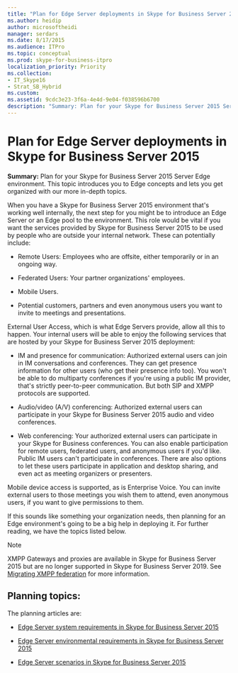 ```yaml
---
title: "Plan for Edge Server deployments in Skype for Business Server 2015"
ms.author: heidip
author: microsoftheidi
manager: serdars
ms.date: 8/17/2015
ms.audience: ITPro
ms.topic: conceptual
ms.prod: skype-for-business-itpro
localization_priority: Priority
ms.collection: 
- IT_Skype16
- Strat_SB_Hybrid
ms.custom:
ms.assetid: 9cdc3e23-3f6a-4e4d-9e04-f038596b6700
description: "Summary: Plan for your Skype for Business Server 2015 Server Edge environment. This topic introduces you to Edge concepts and lets you get organized with our more in-depth topics."
---
```


# Plan for Edge Server deployments in Skype for Business Server 2015
 
**Summary:** Plan for your Skype for Business Server 2015 Server Edge environment. This topic introduces you to Edge concepts and lets you get organized with our more in-depth topics.
  
When you have a Skype for Business Server 2015 environment that's working well internally, the next step for you might be to introduce an Edge Server or an Edge pool to the environment. This role would be vital if you want the services provided by Skype for Business Server 2015 to be used by people who are outside your internal network. These can potentially include:
  
- Remote Users: Employees who are offsite, either temporarily or in an ongoing way.
    
- Federated Users: Your partner organizations' employees.
    
- Mobile Users.
    
- Potential customers, partners and even anonymous users you want to invite to meetings and presentations.
    
External User Access, which is what Edge Servers provide, allow all this to happen. Your internal users will be able to enjoy the following services that are hosted by your Skype for Business Server 2015 deployment:
  
- IM and presence for communication: Authorized external users can join in IM conversations and conferences. They can get presence information for other users (who get their presence info too). You won't be able to do multiparty conferences if you're using a public IM provider, that's strictly peer-to-peer communication. But both SIP and XMPP protocols are supported.
    
- Audio/video (A/V) conferencing: Authorized external users can participate in your Skype for Business Server 2015 audio and video conferences.
    
- Web conferencing: Your authorized external users can participate in your Skype for Business conferences. You can also enable participation for remote users, federated users, and anonymous users if you'd like. Public IM users can't participate in conferences. There are also options to let these users participate in application and desktop sharing, and even act as meeting organizers or presenters.
    
Mobile device access is supported, as is Enterprise Voice. You can invite external users to those meetings you wish them to attend, even anonymous users, if you want to give permissions to them.
  
If this sounds like something your organization needs, then planning for an Edge environment's going to be a big help in deploying it. For further reading, we have the topics listed below.

> [!NOTE]
> XMPP Gateways and proxies are available in Skype for Business Server 2015 but are no longer supported in Skype for Business Server 2019. See [Migrating XMPP federation](../../../SfBServer2019/migration/migrating-xmpp-federation.md) for more information. 
  
## Planning topics:

The planning articles are:
  
- [Edge Server system requirements in Skype for Business Server 2015](system-requirements.md)
    
- [Edge Server environmental requirements in Skype for Business Server 2015](edge-environmental-requirements.md)
    
- [Edge Server scenarios in Skype for Business Server 2015](scenarios.md)
    

